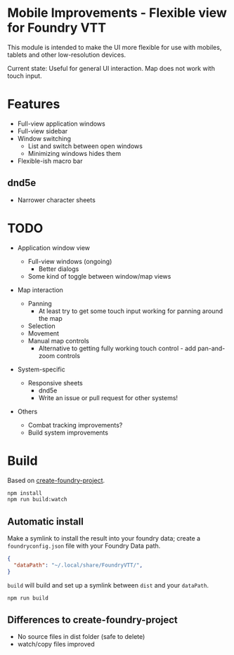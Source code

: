 # Mobile Improvements - Flexible view for Foundry VTT
This module is intended to make the UI more flexible for use with mobiles, tablets and other low-resolution devices.

Current state: Useful for general UI interaction. Map does not work with touch input.

# Features
- Full-view application windows
- Full-view sidebar
- Window switching
  - List and switch between open windows
  - Minimizing windows hides them
- Flexible-ish macro bar
## dnd5e
- Narrower character sheets

# TODO
- Application window view
  - Full-view windows (ongoing)
    - Better dialogs
  - Some kind of toggle between window/map views

- Map interaction
  - Panning
    - At least try to get some touch input working for panning around the map
  - Selection
  - Movement
  - Manual map controls
    - Alternative to getting fully working touch control - add pan-and-zoom controls

- System-specific
  - Responsive sheets
    - dnd5e
    - Write an issue or pull request for other systems!

- Others
  - Combat tracking improvements?
  - Build system improvements


# Build
Based on [create-foundry-project](https://gitlab.com/foundry-projects/foundry-pc/create-foundry-project).
```bash
npm install
npm run build:watch
```

## Automatic install
Make a symlink to install the result into your foundry data; create a `foundryconfig.json` file with your Foundry Data path.
```json
{
  "dataPath": "~/.local/share/FoundryVTT/",
}
```

`build` will build and set up a symlink between `dist` and your `dataPath`.
```bash
npm run build
```

## Differences to create-foundry-project
- No source files in dist folder (safe to delete)
- watch/copy files improved
